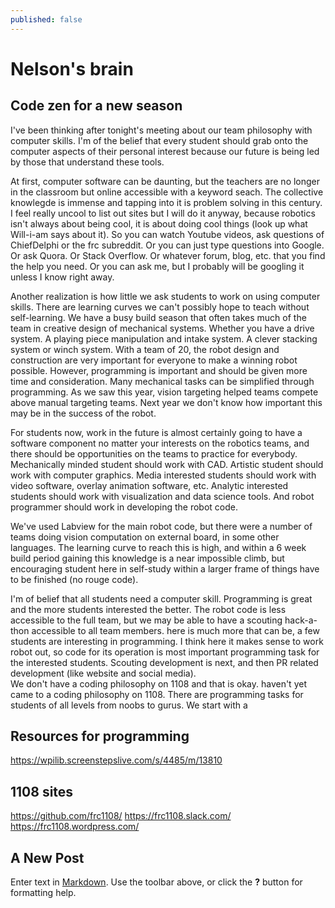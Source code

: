 ```yaml
---
published: false
---
```

# Nelson's brain
## Code zen for a new season
I've been thinking after tonight's meeting about our team philosophy with computer skills.  I'm of the belief that every student should grab onto the computer aspects of their personal interest because our future is being led by those that understand these tools.  

At first, computer software can be daunting, but the teachers are no longer in the classroom but online accessible with a keyword seach.  The collective knowlegde is immense and tapping into it is problem solving in this century.  I feel really uncool to list out sites but I will do it anyway, because robotics isn't always about being cool, it is about doing cool things (look up what Will-i-am says about it).  So you can watch Youtube videos, ask questions of ChiefDelphi or the frc subreddit.  Or you can just type questions into Google.  Or ask Quora. Or Stack Overflow.  Or whatever forum, blog, etc. that you find the help you need.  Or you can ask me, but I probably will be googling it unless I know right away.

Another realization is how little we ask students to work on using computer skills.  There are learning curves we can't possibly hope to teach without self-learning.  We have a busy build season that often takes much of the team in creative design of mechanical systems.  Whether you have a drive system.  A playing piece manipulation and intake system.  A clever stacking system or winch system.  With a team of 20, the robot design and construction are very important for everyone to make a winning robot possible.  However, programming is important and should be given more time and consideration.  Many mechanical tasks can be simplified through programming.  As we saw this year, vision targeting helped teams compete above manual targeting teams.  Next year we don't know how important this may be in the success of the robot.  

For students now, work in the future is almost certainly going to have a software component no matter your interests on the robotics teams, and there should be opportunities on the teams to practice for everybody.  Mechanically minded student should work with CAD.  Artistic student should work with computer graphics.  Media interested students should work with video software, overlay animation software, etc.  Analytic interested students should work with visualization and data science tools.  And robot programmer should work in developing the robot code.  

We've used Labview for the main robot code, but there were a number of teams doing vision computation on external board, in some other languages.  The learning curve to reach this is high, and within a 6 week build period gaining this knowledge is a near impossible climb, but encouraging student here in self-study within a larger frame of things have to be finished (no rouge code).

I'm of belief that all students need a computer skill.  Programming is great and the more students interested the better.  The robot code is less accessible to the full team, but we may be able to have a scouting hack-a-thon accessible to all team members. here is much more that can be, a few students are interesting in programming.  I think here it makes sense to work robot out, so code for its operation is most important programming task for the interested students.  Scouting development is next, and then PR related development (like website and social media).  
We don't have a coding philosophy on 1108 and that is okay. haven't yet came to a coding philosophy on 1108.  There are programming tasks for students of all levels from noobs to gurus.  We start with a


## Resources for programming

https://wpilib.screenstepslive.com/s/4485/m/13810

## 1108 sites

https://github.com/frc1108/
https://frc1108.slack.com/
https://frc1108.wordpress.com/


## A New Post

Enter text in [Markdown](http://daringfireball.net/projects/markdown/). Use the toolbar above, or click the **?** button for formatting help.
